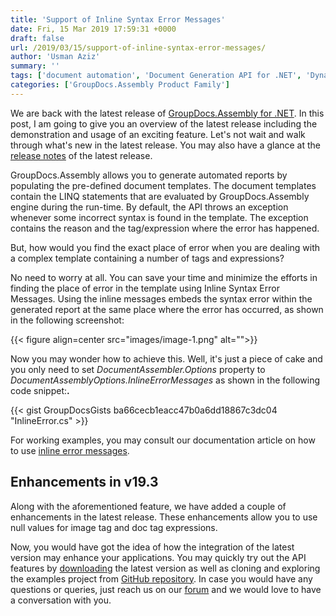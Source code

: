 ```yaml
---
title: 'Support of Inline Syntax Error Messages'
date: Fri, 15 Mar 2019 17:59:31 +0000
draft: false
url: /2019/03/15/support-of-inline-syntax-error-messages/
author: 'Usman Aziz'
summary: ''
tags: ['document automation', 'Document Generation API for .NET', 'Dynamic Report Generation', 'Report Generation API for .NET', 'Report Generation API for Java', 'GroupDocs.Assembly for .NET Releases', 'GroupDocs.Assembly for Java Releases']
categories: ['GroupDocs.Assembly Product Family']
---
```


We are back with the latest release of [GroupDocs.Assembly for .NET](https://products.groupdocs.com/assembly/net). In this post, I am going to give you an overview of the latest release including the demonstration and usage of an exciting feature. Let's not wait and walk through what's new in the latest release. You may also have a glance at the [release notes](https://docs.groupdocs.com/display/assemblynet/GroupDocs.Assembly+for+.net+19.3+Release+Notes) of the latest release.

GroupDocs.Assembly allows you to generate automated reports by populating the pre-defined document templates. The document templates contain the LINQ statements that are evaluated by GroupDocs.Assembly engine during the run-time. By default, the API throws an exception whenever some incorrect syntax is found in the template. The exception contains the reason and the tag/expression where the error has happened.

But, how would you find the exact place of error when you are dealing with a complex template containing a number of tags and expressions?

No need to worry at all. You can save your time and minimize the efforts in finding the place of error in the template using Inline Syntax Error Messages. Using the inline messages embeds the syntax error within the generated report at the same place where the error has occurred, as shown in the following screenshot:



{{< figure align=center src="images/image-1.png" alt="">}}


Now you may wonder how to achieve this. Well, it's just a piece of cake and you only need to set _DocumentAssembler.Options_ property to _DocumentAssemblyOptions.InlineErrorMessages_ as shown in the following code snippet:**.**

{{< gist GroupDocsGists ba66cecb1eacc47b0a6dd18867c3dc04 "InlineError.cs" >}}

For working examples, you may consult our documentation article on how to use [inline error messages](https://docs.groupdocs.com/display/assemblynet/Use+of+In-line+Syntax+Error+Messages+into+Templates).

## Enhancements in v19.3

Along with the aforementioned feature, we have added a couple of enhancements in the latest release. These enhancements allow you to use null values for image tag and doc tag expressions.

Now, you would have got the idea of how the integration of the latest version may enhance your applications. You may quickly try out the API features by [downloading](https://downloads.groupdocs.com/assembly/net) the latest version as well as cloning and exploring the examples project from [GitHub repository](https://github.com/groupdocs-assembly/GroupDocs.Assembly-for-.NET). In case you would have any questions or queries, just reach us on our [forum](https://forum.groupdocs.com/) and we would love to have a conversation with you.





